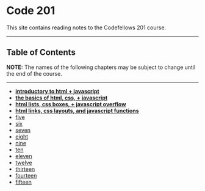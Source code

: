 # Code 201 
This site contains reading notes to the Codefellows 201 course.

---

## Table of Contents

**NOTE:** The names of the following chapters may be subject to change until the end of the course.

---

- **[introductory to html + javascript](intro.md)**
- **[the basics of html, css, + javascript](basics.md)**
- **[html lists, css boxes, + javascript overflow](lists-boxes-controlflow.md)**
- **[html links, css layouts, and javascript functions](linklayfunct.md)**
- [five]()
- [six]()
- [seven]()
- [eight]()
- [nine]()
- [ten]()
- [eleven]()
- [twelve]()
- [thirteen]()
- [fourteen]()
- [fifteen]()